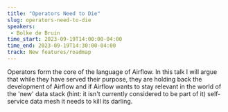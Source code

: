 ```yaml
---
title: "Operators Need to Die"
slug: operators-need-to-die
speakers:
 - Bolke de Bruin
time_start: 2023-09-19T14:00:00-04:00
time_end: 2023-09-19T14:30:00-04:00
track: New features/roadmap
---
```


Operators form the core of the language of Airflow. In this talk I will argue that while they have served their purpose, they are holding back the development of Airflow and if Airflow wants to stay relevant in the world of the 'new' data stack (hint: it isn't currently considered to be part of it) self-service data mesh it needs to kill its darling.